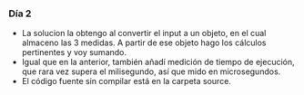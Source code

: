### Día 2

- La solucion la obtengo al convertir el input a un objeto, en el cual almaceno las 3 medidas. A partir de ese objeto hago los cálculos pertinentes y voy sumando.
- Igual que en la anterior, también añadí medición de tiempo de ejecución, que rara vez supera el milisegundo, así que mido en microsegundos.
- El código fuente sin compilar está en la carpeta source.